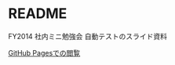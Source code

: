 README
======

FY2014 社内ミニ勉強会 自動テストのスライド資料 

[GitHub Pagesでの閲覧](http://narinari.github.io/fy2014-auto-testing-slide/#/)
 
